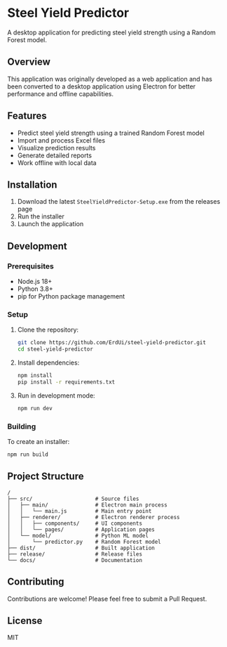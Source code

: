# Steel Yield Predictor

A desktop application for predicting steel yield strength using a Random Forest model.

## Overview

This application was originally developed as a web application and has been converted to a desktop application using Electron for better performance and offline capabilities.

## Features

- Predict steel yield strength using a trained Random Forest model
- Import and process Excel files
- Visualize prediction results
- Generate detailed reports
- Work offline with local data

## Installation

1. Download the latest `SteelYieldPredictor-Setup.exe` from the releases page
2. Run the installer
3. Launch the application

## Development

### Prerequisites

- Node.js 18+
- Python 3.8+
- pip for Python package management

### Setup

1. Clone the repository:
   ```bash
   git clone https://github.com/ErdUi/steel-yield-predictor.git
   cd steel-yield-predictor
   ```

2. Install dependencies:
   ```bash
   npm install
   pip install -r requirements.txt
   ```

3. Run in development mode:
   ```bash
   npm run dev
   ```

### Building

To create an installer:
```bash
npm run build
```

## Project Structure

```
/
├── src/                    # Source files
│   ├── main/               # Electron main process
│   │   └── main.js         # Main entry point
│   ├── renderer/           # Electron renderer process
│   │   ├── components/     # UI components
│   │   └── pages/          # Application pages
│   └── model/              # Python ML model
│       └── predictor.py    # Random Forest model
├── dist/                   # Built application
├── release/                # Release files
└── docs/                   # Documentation
```

## Contributing

Contributions are welcome! Please feel free to submit a Pull Request.

## License

MIT
